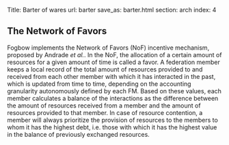 Title: Barter of wares
url: barter
save_as: barter.html
section: arch
index: 4

## The Network of Favors

Fogbow implements the Network of Favors (NoF) incentive mechanism, proposed by Andrade <I>et al.</I>. In the NoF, the allocation of a certain amount of resources for a given amount of time is called a favor. A federation member keeps a local record of the total amount of resources provided to and received from each other member with which it has interacted in the past, which is updated from time to time, depending on the accounting granularity autonomously defined by each FM. Based on these values, each member calculates a balance of the interactions as the difference between the amount of resources received from a member and the amount of resources provided to that member. In case of resource contention, a member will always prioritize the provision of resources to the members to whom it has the highest debt, i.e. those with which it has the highest value in the balance of previously exchanged resources.

